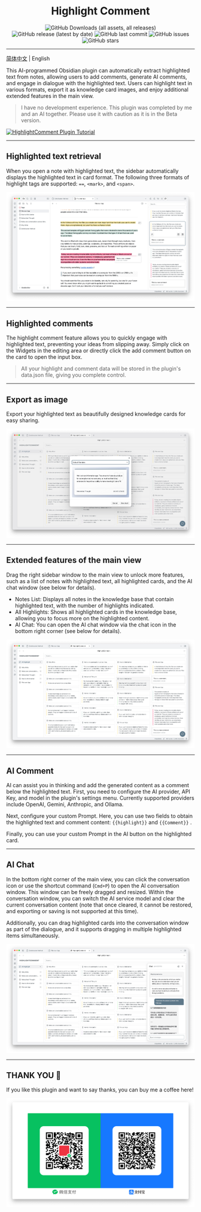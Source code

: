 <div align="center">
	<h1>Highlight Comment</h1>
	<img src="https://img.shields.io/github/downloads/KairosBrain/HighlightComment/total" alt="GitHub Downloads (all assets, all releases)" />
	<img src="https://img.shields.io/github/v/release/KairosBrain/HighlightComment" alt="GitHub release (latest by date)" />
	<img src="https://img.shields.io/github/last-commit/KairosBrain/HighlightComment" alt="GitHub last commit" />
	<img src="https://img.shields.io/github/issues/KairosBrain/HighlightComment" alt="GitHub issues" />
	<img src="https://img.shields.io/github/stars/KairosBrain/HighlightComment?style=social" alt="GitHub stars" />
</div>

---

[简体中文](./README-ZH.md) | English

This AI-programmed Obsidian plugin can automatically extract highlighted text from notes, allowing users to add comments, generate AI comments, and engage in dialogue with the highlighted text. Users can highlight text in various formats, export it as knowledge card images, and enjoy additional extended features in the main view.

>  I have no development experience. This plugin was completed by me and an AI together. Please use it with caution as it is in the Beta version.

[![HighlightComment Plugin Tutorial](https://img.youtube.com/vi/M3K80g5MYM8/maxresdefault.jpg)](https://www.youtube.com/watch?v=M3K80g5MYM8)

---
## Highlighted text retrieval

When you open a note with highlighted text, the sidebar automatically displays the highlighted text in card format. The following three formats of highlight tags are supported: `==`, `<mark>`, and `<span>`.

![Highlighted text retrieval](./doc/highlighted-text-retrieval.jpg)

---
## Highlighted comments

The highlight comment feature allows you to quickly engage with highlighted text, preventing your ideas from slipping away. Simply click on the Widgets in the editing area or directly click the add comment button on the card to open the input box.

>  All your highlight and comment data will be stored in the plugin's data.json file, giving you complete control.

---
## Export as image

Export your highlighted text as beautifully designed knowledge cards for easy sharing.

![Export image](./doc/export-image.jpg)

---
## Extended features of the main view

Drag the right sidebar window to the main view to unlock more features, such as a list of notes with highlighted text, all highlighted cards, and the AI chat window (see below for details).

- Notes List: Displays all notes in the knowledge base that contain highlighted text, with the number of highlights indicated.
- All Highlights: Shows all highlighted cards in the knowledge base, allowing you to focus more on the highlighted content.
- AI Chat: You can open the AI chat window via the chat icon in the bottom right corner (see below for details).

![main view](./doc/main-view.jpg)

---
## AI Comment

AI can assist you in thinking and add the generated content as a comment below the highlighted text. First, you need to configure the AI provider, API Key, and model in the plugin's settings menu. Currently supported providers include OpenAI, Gemini, Anthropic, and Ollama.

Next, configure your custom Prompt. Here, you can use two fields to obtain the highlighted text and comment content: `{{highlight}}` and `{{Comment}}` .

Finally, you can use your custom Prompt in the AI button on the highlighted card.

---
## AI Chat

In the bottom right corner of the main view, you can click the conversation icon or use the shortcut command (`Cmd+P`) to open the AI conversation window. This window can be freely dragged and resized. Within the conversation window, you can switch the AI service model and clear the current conversation content (note that once cleared, it cannot be restored, and exporting or saving is not supported at this time).

Additionally, you can drag highlighted cards into the conversation window as part of the dialogue, and it supports dragging in multiple highlighted items simultaneously.

![AI chat](./doc/ai-chat.jpg)

---
## THANK YOU 🙏

If you like this plugin and want to say thanks, you can buy me a coffee here!

![Buy me a coffee](./doc/buy-me-a-coffee.png)
